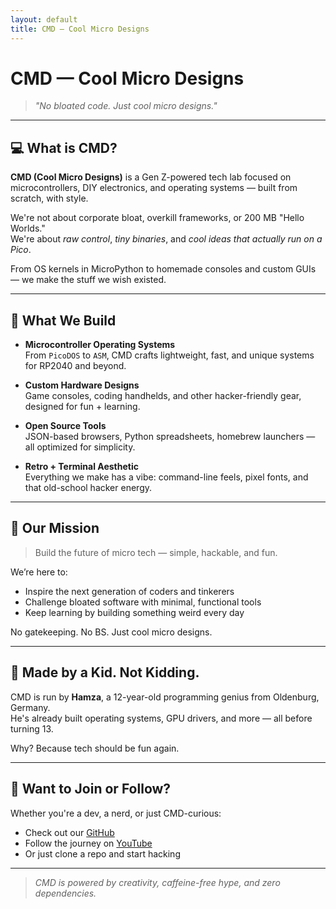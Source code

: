```yaml
---
layout: default
title: CMD — Cool Micro Designs
---
```


# CMD — Cool Micro Designs

> _"No bloated code. Just cool micro designs."_

---

## 💻 What is CMD?

**CMD (Cool Micro Designs)** is a Gen Z-powered tech lab focused on microcontrollers, DIY electronics, and operating systems — built from scratch, with style.

We're not about corporate bloat, overkill frameworks, or 200 MB "Hello Worlds."  
We're about *raw control*, *tiny binaries*, and *cool ideas that actually run on a Pico*.

From OS kernels in MicroPython to homemade consoles and custom GUIs — we make the stuff we wish existed.

---

## 🔧 What We Build

- **Microcontroller Operating Systems**  
  From `PicoDOS` to `ASM`, CMD crafts lightweight, fast, and unique systems for RP2040 and beyond.

- **Custom Hardware Designs**  
  Game consoles, coding handhelds, and other hacker-friendly gear, designed for fun + learning.

- **Open Source Tools**  
  JSON-based browsers, Python spreadsheets, homebrew launchers — all optimized for simplicity.

- **Retro + Terminal Aesthetic**  
  Everything we make has a vibe: command-line feels, pixel fonts, and that old-school hacker energy.

---

## 🧠 Our Mission

> Build the future of micro tech — simple, hackable, and fun.

We’re here to:
- Inspire the next generation of coders and tinkerers
- Challenge bloated software with minimal, functional tools
- Keep learning by building something weird every day

No gatekeeping. No BS. Just cool micro designs.

---

## 🧒 Made by a Kid. Not Kidding.

CMD is run by **Hamza**, a 12-year-old programming genius from Oldenburg, Germany.  
He's already built operating systems, GPU drivers, and more — all before turning 13.

Why? Because tech should be fun again.

---

## 🚀 Want to Join or Follow?

Whether you're a dev, a nerd, or just CMD-curious:
- Check out our [GitHub](https://github.com/Hamuza11)  
- Follow the journey on [YouTube](https://www.youtube.com/@404CNFShorts)  
- Or just clone a repo and start hacking

---

> _CMD is powered by creativity, caffeine-free hype, and zero dependencies._

